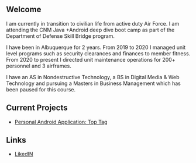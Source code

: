 ## Welcome
I am currently in transition to civilian life from active duty Air Force.  I am attending the CNM Java +Android deep dive boot camp as part of the Department of Defense Skill Bridge program.  

I have been in Albuquerque for 2 years.  From 2019 to 2020 I managed unit level programs such as security clearances and finances to member fitness.  From 2020 to present I directed unit maintenance operations for 200+ personnel and 3 airframes.

I have an AS in Nondestructive Technology, a BS in Digital Media & Web Technology and pursuing a Masters in Business Management which has been paused for this course.

## Current Projects

* [Personal Android Application: Top Tag](https://github.com/ddc-java-13/top-tag)



## Links

* [LikedIN](https://www.linkedin.com/in/theleescroggins/)
